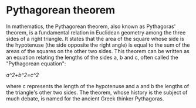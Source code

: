 # Pythagorean theorem

In mathematics, the Pythagorean theorem, also known as Pythagoras' theorem, is a fundamental relation in Euclidean geometry among the three sides of a right triangle. It states that the area of the square whose side is the hypotenuse (the side opposite the right angle) is equal to the sum of the areas of the squares on the other two sides. This theorem can be written as an equation relating the lengths of the sides a, b and c, often called the "Pythagorean equation":

*a^2+b^2=c^2*

where c represents the length of the hypotenuse and a and b the lengths of the triangle's other two sides. The theorem, whose history is the subject of much debate, is named for the ancient Greek thinker Pythagoras.